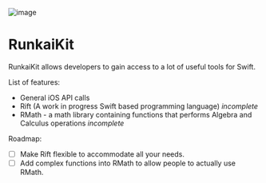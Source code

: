 ![image](https://github.com/1105420698/RunkaiKit/raw/master/cover.png)
# RunkaiKit

RunkaiKit allows developers to gain access to a lot of useful tools for Swift. 

List of features:
- General iOS API calls
- Rift (A work in progress Swift based programming language) _incomplete_
- RMath - a math library containing functions that performs Algebra and Calculus operations _incomplete_

Roadmap:
- [ ] Make Rift flexible to accommodate all your needs.
- [ ] Add complex functions into RMath to allow people to actually use RMath.
